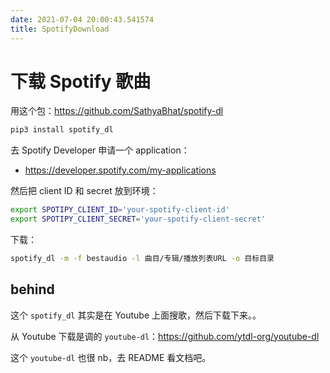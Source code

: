 ```yaml
---
date: 2021-07-04 20:00:43.541574
title: SpotifyDownload
---
```

# 下载 Spotify 歌曲

用这个包：https://github.com/SathyaBhat/spotify-dl

```sh
pip3 install spotify_dl
```

去 Spotify Developer 申请一个 application：

- https://developer.spotify.com/my-applications

然后把 client ID 和 secret 放到环境：

```sh
export SPOTIPY_CLIENT_ID='your-spotify-client-id'
export SPOTIPY_CLIENT_SECRET='your-spotify-client-secret'
```

下载：

```sh
spotify_dl -m -f bestaudio -l 曲目/专辑/播放列表URL -o 目标目录
```

## behind

这个 `spotify_dl` 其实是在 Youtube 上面搜歌，然后下载下来。。

从 Youtube 下载是调的 `youtube-dl`：https://github.com/ytdl-org/youtube-dl

这个 `youtube-dl` 也很 nb，去 README 看文档吧。